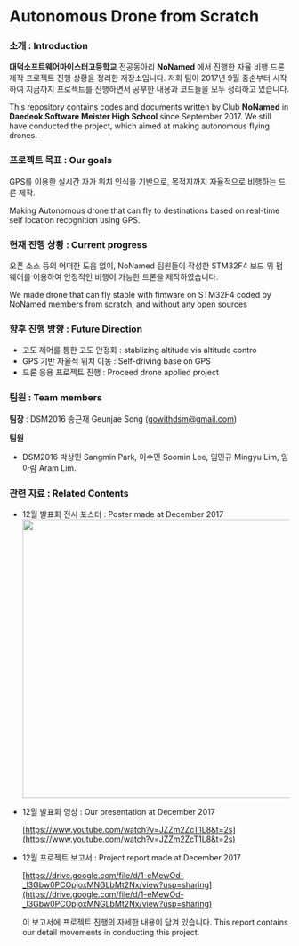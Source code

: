 # Autonomous Drone from Scratch

### 소개 : Introduction
__대덕소프트웨어마이스터고등학교__ 전공동아리 __NoNamed__ 에서 진행한 자율 비행 드론 제작 프로젝트 진행 상황을 정리한 저장소입니다. 저희 팀이 2017년 9월 중순부터 시작하여 지금까지 프로젝트를 진행하면서 공부한 내용과 코드들을 모두 정리하고 있습니다.

This repository contains codes and documents written by Club __NoNamed__ in __Daedeok Software Meister High School__ since September 2017. We still have conducted the project, which aimed at making autonomous flying drones.

### 프로젝트 목표 : Our goals
GPS를 이용한 실시간 자가 위치 인식을 기반으로, 목적지까지 자율적으로 비행하는 드론 제작.

Making Autonomous drone that can fly to destinations based on real-time self location recognition using GPS.

### 현재 진행 상황 : Current progress
오픈 소스 등의 어떠한 도움 없이, NoNamed 팀원들이 작성한 STM32F4 보드 위 펌웨어를 이용하여 안정적인 비행이 가능한 드론을 제작하였습니다.

We made drone that can fly stable with fimware on STM32F4 coded by NoNamed members from scratch, and without any open sources

### 향후 진행 방향 : Future Direction
- 고도 제어를 통한 고도 안정화 : stablizing altitude via altitude contro
- GPS 기반 자율적 위치 이동 : Self-driving base on GPS
- 드론 응용 프로젝트 진행 : Proceed drone applied project

### 팀원 : Team members

__팀장__ : DSM2016 송근재 Geunjae Song ([gowithdsm@gmail.com](mailto:gowithdsm@gmail.com))

__팀원__
- DSM2016 박상민 Sangmin Park, 이수민 Soomin Lee, 임민규 Mingyu Lim, 임아람 Aram Lim.


### 관련 자료 : Related Contents

- 12월 발표회 전시 포스터 : Poster made at December 2017
    <img src="https://github.com/NoNamedSelfDriveing/Drone/blob/master/Drone%20Poster.png" width="500"/>
    
- 12월 발표회 영상 : Our presentation at December 2017

    [https://www.youtube.com/watch?v=JZZm2ZcT1L8&t=2s](https://www.youtube.com/watch?v=JZZm2ZcT1L8&t=2s)
    
- 12월 프로젝트 보고서 : Project report made at December 2017

    [https://drive.google.com/file/d/1-eMewOd-_l3Gbw0PCOpjoxMNGLbMt2Nx/view?usp=sharing](https://drive.google.com/file/d/1-eMewOd-_l3Gbw0PCOpjoxMNGLbMt2Nx/view?usp=sharing)
    
    이 보고서에 프로젝트 진행의 자세한 내용이 담겨 있습니다. This report contains our detail movements in conducting this project.
